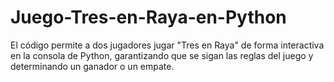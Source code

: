 # Juego-Tres-en-Raya-en-Python
El código permite a dos jugadores jugar "Tres en Raya" de forma interactiva en la consola de Python, garantizando que se sigan las reglas del juego y determinando un ganador o un empate.
